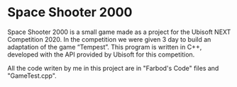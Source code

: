 # Space Shooter 2000
 
Space Shooter 2000 is a small game made as a project for the Ubisoft NEXT Competition 2020. In the competition we were given 3 day to build an adaptation of the game “Tempest”. This program is written in C++, developed with the API provided by Ubisoft for this competition. 

All the code writen by me in this project are in "Farbod's Code" files and "GameTest.cpp".

